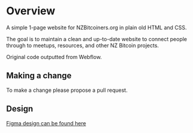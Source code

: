 # Overview

A simple 1-page website for NZBitcoiners.org in plain old HTML and CSS.

The goal is to maintain a clean and up-to-date website to connect people through to meetups, resources, and other NZ Bitcoin projects.

Original code outputted from Webflow.

## Making a change
To make a change please propose a pull request.

## Design

[Figma design can be found here](https://www.figma.com/file/8gE2dNnG1FM6QXKa8458BG/NZBitcoiners.org?node-id=0%3A1&t=Yts7g0JA7oiqwwQx-1)
